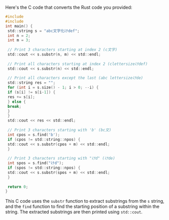 Here's the C code that converts the Rust code you provided:
```c
#include 
#include 
int main() {
 std::string s = "abc文字化けdef";
 int n = 2;
 int m = 3;
 
 // Print 3 characters starting at index 2 (c文字)
 std::cout << s.substr(n, m) << std::endl;
 
 // Print all characters starting at index 2 (clettersizeけdef)
 std::cout << s.substr(n) << std::endl;
 
 // Print all characters except the last (abc lettersizeけde)
 std::string res = "";
 for (int i = s.size() - 1; i > 0; --i) {
 if (s[i] != s[i-1]) {
 res += s[i];
 } else {
 break;
 }
 }
 std::cout << res << std::endl;
 
 // Print 3 characters starting with 'b' (bc文)
 int cpos = s.find('b');
 if (cpos != std::string::npos) {
 std::cout << s.substr(cpos + m) << std::endl;
 }
 
 // Print 3 characters starting with "けd" (けde)
 int spos = s.find("けd");
 if (spos != std::string::npos) {
 std::cout << s.substr(spos + m) << std::endl;
 }
 
 return 0;
}
```
This C code uses the `substr` function to extract substrings from the `s` string, and the `find` function to find the starting position of a substring within the string. The extracted substrings are then printed using `std::cout`.

